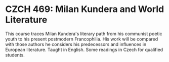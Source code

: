 # CZCH 469: Milan Kundera and World Literature

This course traces Milan Kundera's literary path from his communist poetic youth to his present postmodern Francophilia. His work will be compared with those authors he considers his predecessors and influences in European literature. Taught in English. Some readings in Czech for qualified students.